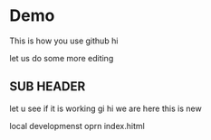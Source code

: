 # Demo 

This is how you use github
hi

let us do some more editing 
## SUB HEADER 

let u see if it is working gi
hi we are here 
this is new


local developmenst 
oprn index.hitml